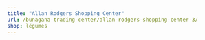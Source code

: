 ```yaml
---
title: "Allan Rodgers Shopping Center"
url: /bunagana-trading-center/allan-rodgers-shopping-center-3/
shop: légumes
---
```

